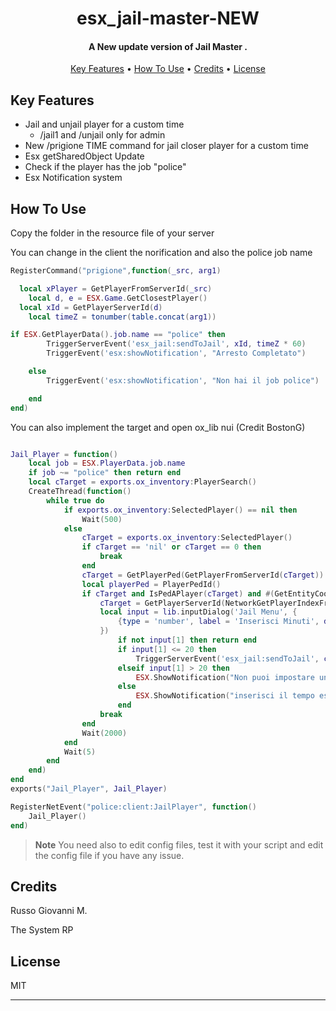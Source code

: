 
<h1 align="center">
esx_jail-master-NEW
  <br>
</h1>

<h4 align="center">A New update version of Jail Master
.</h4>

<p align="center">
  <a href="#key-features">Key Features</a> •
  <a href="#how-to-use">How To Use</a> •
  <a href="#credits">Credits</a> •
  <a href="#license">License</a>
</p>


## Key Features

* Jail and unjail player for a custom time
  - /jail1 and /unjail only for admin
* New /prigione TIME command for jail closer player for a custom time
* Esx getSharedObject Update
* Check if the player has the job "police"
* Esx Notification system


## How To Use

Copy the folder in the resource file of your server

You can change in the client the norification and also the police job name

```lua
RegisterCommand("prigione",function(_src, arg1)

  local xPlayer = GetPlayerFromServerId(_src) 
	local d, e = ESX.Game.GetClosestPlayer()
  local xId = GetPlayerServerId(d)
	local timeZ = tonumber(table.concat(arg1))

if ESX.GetPlayerData().job.name == "police" then 
		TriggerServerEvent('esx_jail:sendToJail', xId, timeZ * 60)
		TriggerEvent('esx:showNotification', "Arresto Completato")

	else
		TriggerEvent('esx:showNotification', "Non hai il job police")

	end
end)
```
You can also implement the target and open ox_lib nui (Credit BostonG)

```lua

Jail_Player = function()
    local job = ESX.PlayerData.job.name
    if job ~= "police" then return end
    local cTarget = exports.ox_inventory:PlayerSearch()
    CreateThread(function()
        while true do
            if exports.ox_inventory:SelectedPlayer() == nil then
                Wait(500)
            else
                cTarget = exports.ox_inventory:SelectedPlayer()
                if cTarget == 'nil' or cTarget == 0 then
                    break
                end
                cTarget = GetPlayerPed(GetPlayerFromServerId(cTarget))
                local playerPed = PlayerPedId()
                if cTarget and IsPedAPlayer(cTarget) and #(GetEntityCoords(playerPed, true) - GetEntityCoords(cTarget, true)) <= 2.0 then
                    cTarget = GetPlayerServerId(NetworkGetPlayerIndexFromPed(cTarget))
                    local input = lib.inputDialog('Jail Menu', {
                        {type = 'number', label = 'Inserisci Minuti', description = 'Minuti da scontare in prigione', icon = 'hashtag'}
                    })
                        if not input[1] then return end
                        if input[1] <= 20 then
                            TriggerServerEvent('esx_jail:sendToJail', cTarget, input[1] * 60)
                        elseif input[1] > 20 then
                            ESX.ShowNotification("Non puoi impostare un valore superiore a 20")
                        else
                            ESX.ShowNotification("inserisci il tempo espresso in minuti")
                        end
                    break
                end
                Wait(2000)
            end
            Wait(5)
        end
    end)
end
exports("Jail_Player", Jail_Player)

RegisterNetEvent("police:client:JailPlayer", function()
    Jail_Player()
end)

```
> **Note**
> You need also to edit config files, test it with your script and edit the config file if you have any issue.


## Credits

Russo Giovanni M.

The System RP

## License

MIT

---

